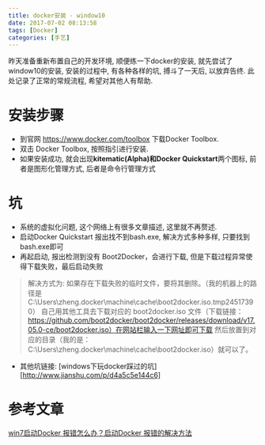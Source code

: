 ```yaml
---
title: docker安装 - window10
date: 2017-07-02 08:13:58
tags: [Docker]
categories: [手艺]
---
```


昨天准备重新布置自己的开发环境, 顺便练一下docker的安装, 就先尝试了window10的安装, 安装的过程中, 有各种各样的坑, 搏斗了一天后, 以放弃告终.
此处记录了正常的常规流程, 希望对其他人有帮助.

<!-- more -->

# 安装步骤
 - 到官网 https://www.docker.com/toolbox 下载Docker Toolbox.
 - 双击 Docker Toolbox, 按照指引进行安装.
 - 如果安装成功, 就会出现**kitematic(Alpha)**和**Docker Quickstart**两个图标, 前者是图形化管理方式, 后者是命令行管理方式

# 坑
 - 系统的虚拟化问题, 这个网络上有很多文章描述, 这里就不再赘述.
 - 启动Docker Quickstart 报出找不到bash.exe, 解决方式多种多样, 只要找到bash.exe即可
 - 再起启动, 报出检测到没有 Boot2Docker，会进行下载, 但是下载过程异常使得下载失败，最后启动失败
  > 解决方式为:
    如果存在下载失败的临时文件，要将其删除。（我的机器上的路径是C:\Users\zheng\.docker\machine\cache\boot2docker.iso.tmp24517390）
    自己用其他工具去下载对应的 boot2docker.iso 文件（下载链接：https://github.com/boot2docker/boot2docker/releases/download/v17.05.0-ce/boot2docker.iso）在网站栏输入一下网址即可下载
    然后放置到对应的目录（我的是：C:\Users\zheng\.docker\machine\cache\boot2docker.iso）就可以了。

 - 其他坑链接: [windows下玩docker踩过的坑][http://www.jianshu.com/p/d4a5c5e144c6]

 # 参考文章
 [win7启动Docker 报错怎么办？启动Docker 报错的解决方法](http://www.winwin7.com/JC/Win7JC-2511.html)